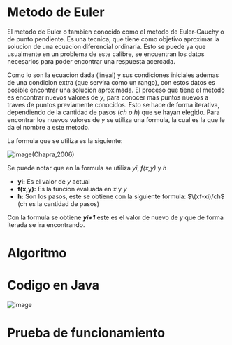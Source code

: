 # Metodo de Euler

El metodo de Euler o tambien conocido como el metodo de Euler-Cauchy o de punto pendiente.
Es una tecnica, que tiene como objetivo aproximar la solucion de una ecuacion diferencial ordinaria. Esto se puede ya que usualmente en un problema de este calibre, se encuentran los datos necesarios para poder encontrar una respuesta acercada.

Como lo son la ecuacion dada (lineal) y sus condiciones iniciales ademas de una condicion extra (que servira como un rango), con estos datos es posible encontrar una solucion aproximada. El proceso que tiene el método es encontrar nuevos valores de _y_, para conocer mas puntos nuevos a traves de puntos previamente conocidos. Esto se hace de forma iterativa, dependiendo de la cantidad de pasos (_ch o h_) que se hayan elegido. Para encontrar los nuevos valores de _y_ se utiliza una formula, la cual es la que le da el nombre a este metodo.

La formula que se utiliza es la siguiente:

![image](https://github.com/CristianCHsx/Metodos-Numericos/assets/162630564/7f73a712-93a5-4c6d-aba9-c5b415c07b92)(Chapra,2006)

Se puede notar que en la formula se utiliza _yi_, _f(x,y)_ y _h_
-   **yi:** Es el valor de _y_ actual
-   **f(x,y):** Es la funcion evaluada en _x_ y _y_
-   **h:** Son los pasos, este se obtiene con la siguiente formula: $\(xf-xi)/ch$   (ch es la cantidad de pasos)

Con la formula se obtiene **_yi+1_**  este es el valor de nuevo de _y_ que de forma iterada se ira encontrando.
# Algoritmo

# Codigo en Java

![image](https://github.com/CristianCHsx/Metodos-Numericos/assets/162630564/65e01dbd-5815-423c-9370-562215b80840)

# Prueba de funcionamiento